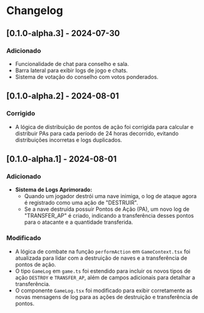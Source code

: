 # Changelog

## [0.1.0-alpha.3] - 2024-07-30

### Adicionado
- Funcionalidade de chat para conselho e sala.
- Barra lateral para exibir logs de jogo e chats.
- Sistema de votação do conselho com votos ponderados.

## [0.1.0-alpha.2] - 2024-08-01

### Corrigido
- A lógica de distribuição de pontos de ação foi corrigida para calcular e distribuir PAs para cada período de 24 horas decorrido, evitando distribuições incorretas e logs duplicados.

## [0.1.0-alpha.1] - 2024-08-01

### Adicionado
- **Sistema de Logs Aprimorado:**
  - Quando um jogador destrói uma nave inimiga, o log de ataque agora é registrado como uma ação de "DESTRUIR".
  - Se a nave destruída possuir Pontos de Ação (PA), um novo log de "TRANSFER_AP" é criado, indicando a transferência desses pontos para o atacante e a quantidade transferida.

### Modificado
- A lógica de combate na função `performAction` em `GameContext.tsx` foi atualizada para lidar com a destruição de naves e a transferência de pontos de ação.
- O tipo `GameLog` em `game.ts` foi estendido para incluir os novos tipos de ação `DESTROY` e `TRANSFER_AP`, além de campos adicionais para detalhar a transferência.
- O componente `GameLog.tsx` foi modificado para exibir corretamente as novas mensagens de log para as ações de destruição e transferência de pontos.